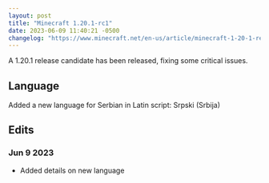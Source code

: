 ```yaml
---
layout: post
title: "Minecraft 1.20.1-rc1"
date: 2023-06-09 11:40:21 -0500
changelog: "https://www.minecraft.net/en-us/article/minecraft-1-20-1-release-candidate-1"
---
```


A 1.20.1 release candidate has been released, fixing some critical issues.

## Language

Added a new language for Serbian in Latin script: Srpski (Srbija)

## Edits

### Jun 9 2023

- Added details on new language

